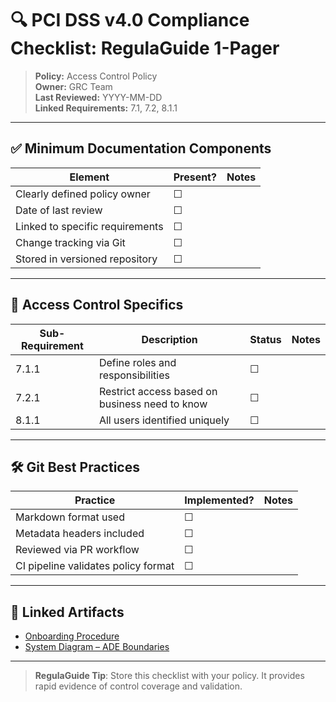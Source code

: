 
# 🔍 PCI DSS v4.0 Compliance Checklist: RegulaGuide 1-Pager

> **Policy:** Access Control Policy  
> **Owner:** GRC Team  
> **Last Reviewed:** YYYY-MM-DD  
> **Linked Requirements:** 7.1, 7.2, 8.1.1

---

## ✅ Minimum Documentation Components
| Element                        | Present? | Notes |
|-------------------------------|----------|-------|
| Clearly defined policy owner  | ☐        |       |
| Date of last review           | ☐        |       |
| Linked to specific requirements | ☐      |       |
| Change tracking via Git       | ☐        |       |
| Stored in versioned repository| ☐        |       |

---

## 🔐 Access Control Specifics
| Sub-Requirement               | Description                                     | Status | Notes         |
|------------------------------|-------------------------------------------------|--------|---------------|
| 7.1.1                        | Define roles and responsibilities               | ☐      |               |
| 7.2.1                        | Restrict access based on business need to know  | ☐      |               |
| 8.1.1                        | All users identified uniquely                   | ☐      |               |

---

## 🛠 Git Best Practices
| Practice                             | Implemented? | Notes |
|-------------------------------------|--------------|-------|
| Markdown format used                | ☐            |       |
| Metadata headers included           | ☐            |       |
| Reviewed via PR workflow            | ☐            |       |
| CI pipeline validates policy format | ☐            |       |

---

## 🧩 Linked Artifacts
- [Onboarding Procedure](../procedures/user_onboarding.md)
- [System Diagram – ADE Boundaries](../diagrams/ade_logical_architecture.drawio)

---

> **RegulaGuide Tip**: Store this checklist with your policy. It provides rapid evidence of control coverage and validation.

